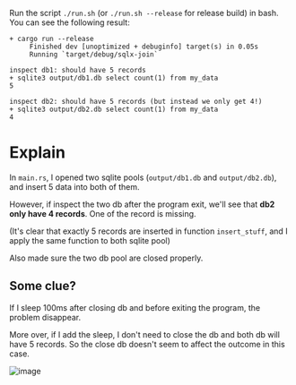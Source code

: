 Run the script `./run.sh` (or `./run.sh --release` for release build) in bash. You can see the following result:

```
+ cargo run --release
     Finished dev [unoptimized + debuginfo] target(s) in 0.05s
     Running `target/debug/sqlx-join`

inspect db1: should have 5 records
+ sqlite3 output/db1.db select count(1) from my_data
5

inspect db2: should have 5 records (but instead we only get 4!)
+ sqlite3 output/db2.db select count(1) from my_data
4
```

# Explain
In `main.rs`, I opened two sqlite pools (`output/db1.db` and `output/db2.db`), and insert 5 data into both of them.

However, if inspect the two db after the program exit, we'll see that **db2 only have 4 records**. One of the record is missing.

(It's clear that exactly 5 records are inserted in function `insert_stuff`, and I apply the same function to both sqlite pool)

Also made sure the two db pool are closed properly.


## Some clue?
If I sleep 100ms after closing db and before exiting the program, the problem disappear.

More over, if I add the sleep, I don't need to close the db and both db will have 5 records. So the close db doesn't seem to affect the outcome in this case.

![image](https://user-images.githubusercontent.com/3937480/216809053-81b6456a-d305-4df6-8afe-7a84c4b1b8e0.png)
